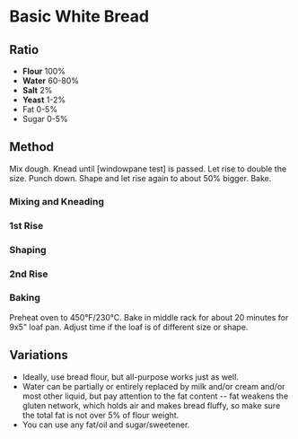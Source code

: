 # Basic White Bread

## Ratio
* **Flour** 100%
* **Water** 60-80%
* **Salt** 2%
* **Yeast** 1-2%
* Fat 0-5%
* Sugar 0-5%

## Method
Mix dough. Knead until [windowpane test] is passed. Let rise to double the size. Punch down. Shape and let rise again to about 50% bigger. Bake.

### Mixing and Kneading

### 1st Rise

### Shaping

### 2nd Rise

### Baking

Preheat oven to 450&deg;F/230&deg;C. Bake in middle rack for about 20 minutes for 9x5" loaf pan. Adjust time if the loaf is of different size or shape.


## Variations

* Ideally, use bread flour, but all-purpose works just as well.
* Water can be partially or entirely replaced by milk and/or cream and/or most other liquid, but pay attention to the fat content -- fat weakens the gluten network, which holds air and makes bread fluffy, so make sure the total fat is not over 5% of flour weight.
* You can use any fat/oil and sugar/sweetener.